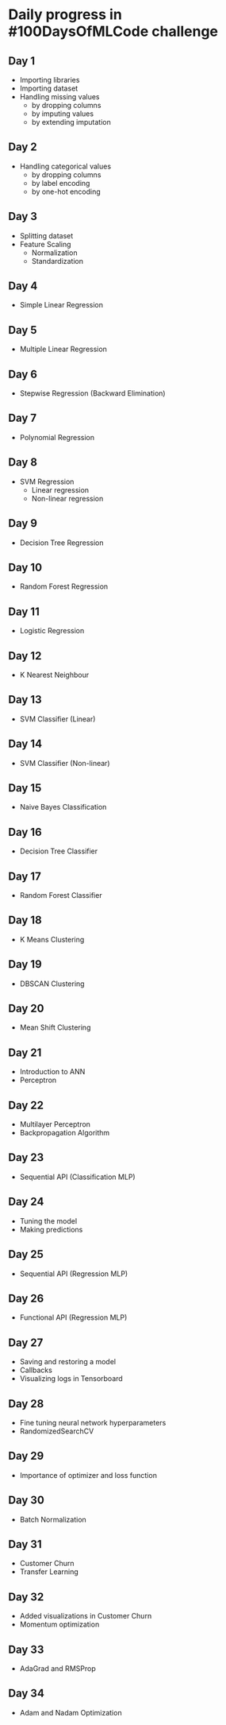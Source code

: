 # Daily progress in #100DaysOfMLCode challenge

## Day 1

* Importing libraries
* Importing dataset
* Handling missing values
    * by dropping columns
    * by imputing values
    * by extending imputation

## Day 2

* Handling categorical values
    * by dropping columns
    * by label encoding
    * by one-hot encoding

## Day 3

* Splitting dataset
* Feature Scaling
    * Normalization
    * Standardization
    
## Day 4

* Simple Linear Regression

## Day 5

* Multiple Linear Regression

## Day 6

* Stepwise Regression (Backward Elimination)

## Day 7

* Polynomial Regression

## Day 8

* SVM Regression
    * Linear regression
    * Non-linear regression

## Day 9

* Decision Tree Regression

## Day 10

* Random Forest Regression

## Day 11

* Logistic Regression

## Day 12

* K Nearest Neighbour

## Day 13

* SVM Classifier (Linear)

## Day 14

* SVM Classifier (Non-linear)

## Day 15

* Naive Bayes Classification

## Day 16

* Decision Tree Classifier

## Day 17

* Random Forest Classifier

## Day 18

* K Means Clustering

## Day 19

* DBSCAN Clustering

## Day 20

* Mean Shift Clustering

## Day 21

* Introduction to ANN
* Perceptron

## Day 22

* Multilayer Perceptron
* Backpropagation Algorithm

## Day 23

* Sequential API (Classification MLP)

## Day 24

* Tuning the model
* Making predictions

## Day 25

* Sequential API (Regression MLP)

## Day 26

* Functional API (Regression MLP)

## Day 27

* Saving and restoring a model
* Callbacks
* Visualizing logs in Tensorboard

## Day 28

* Fine tuning neural network hyperparameters
* RandomizedSearchCV

## Day 29

* Importance of optimizer and loss function

## Day 30

* Batch Normalization

## Day 31

* Customer Churn
* Transfer Learning

## Day 32

* Added visualizations in Customer Churn
* Momentum optimization

## Day 33

* AdaGrad and RMSProp

## Day 34

* Adam and Nadam Optimization